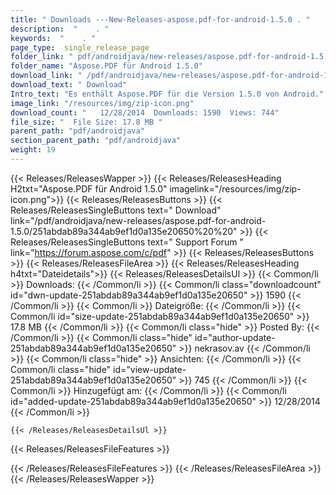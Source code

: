 ```yaml
---
title: " Downloads ---New-Releases-aspose.pdf-for-android-1.5.0 . "
description:  "    . " 
keywords:  "    . " 
page_type:  single_release_page
folder_link: " pdf/androidjava/new-releases/aspose.pdf-for-android-1.5.0/"
folder_name: "Aspose.PDF für Android 1.5.0"
download_link: " /pdf/androidjava/new-releases/aspose.pdf-for-android-1.5.0/251abdab89a344ab9ef1d0a135e20650"
download_text: " Download"
Intro_text: "Es enthält Aspose.PDF für die Version 1.5.0 von Android."
image_link: "/resources/img/zip-icon.png"
download_count: "   12/28/2014  Downloads: 1590  Views: 744"
file_size: "  File Size: 17.8 MB "
parent_path: "pdf/androidjava"
section_parent_path: "pdf/androidjava"
weight: 19
---
```


{{< Releases/ReleasesWapper >}}
  {{< Releases/ReleasesHeading H2txt="Aspose.PDF für Android 1.5.0" imagelink="/resources/img/zip-icon.png">}}
  {{< Releases/ReleasesButtons >}}
    {{< Releases/ReleasesSingleButtons text=" Download" link="/pdf/androidjava/new-releases/aspose.pdf-for-android-1.5.0/251abdab89a344ab9ef1d0a135e20650%20%20" >}}
    {{< Releases/ReleasesSingleButtons text=" Support Forum " link="https://forum.aspose.com/c/pdf" >}}
  {{< Releases/ReleasesButtons >}}
  {{< Releases/ReleasesFileArea >}}
    {{< Releases/ReleasesHeading h4txt="Dateidetails">}}
    {{< Releases/ReleasesDetailsUl >}}
            {{< Common/li >}} Downloads: {{< /Common/li >}}
      {{< Common/li class="downloadcount" id="dwn-update-251abdab89a344ab9ef1d0a135e20650" >}} 1590 {{< /Common/li >}}
      {{< Common/li >}} Dateigröße: {{< /Common/li >}}
      {{< Common/li id="size-update-251abdab89a344ab9ef1d0a135e20650" >}} 17.8 MB {{< /Common/li >}} 
      {{< Common/li  class="hide" >}} Posted By: {{< /Common/li >}} 
      {{< Common/li class="hide" id="author-update-251abdab89a344ab9ef1d0a135e20650" >}} nekrasov.av {{< /Common/li >}}
      {{< Common/li class="hide" >}} Ansichten: {{< /Common/li >}}
      {{< Common/li class="hide" id="view-update-251abdab89a344ab9ef1d0a135e20650" >}} 745 {{< /Common/li >}}
      {{< Common/li >}} Hinzugefügt am: {{< /Common/li >}}
      {{< Common/li id="added-update-251abdab89a344ab9ef1d0a135e20650" >}} 12/28/2014 {{< /Common/li >}} 

    {{< /Releases/ReleasesDetailsUl >}}

  {{< Releases/ReleasesFileFeatures >}}
      
  {{< /Releases/ReleasesFileFeatures >}}
 {{< /Releases/ReleasesFileArea >}}
{{< /Releases/ReleasesWapper >}}



